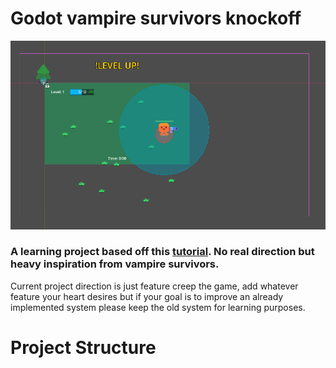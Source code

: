 ﻿# Godot vampire survivors knockoff
![img](_images/world.png)
### A learning project based off this [tutorial](https://www.youtube.com/watch?v=GwCiGixlqiU). No real direction but heavy inspiration from vampire survivors.

Current project direction is just feature creep the game, add whatever feature your heart desires but if your goal is to improve 
an already implemented system please keep the old system for learning purposes.

# Project Structure
